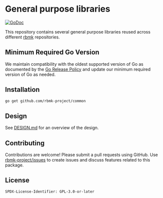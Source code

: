 # General purpose libraries

[![GoDoc](https://pkg.go.dev/badge/github.com/rbmk-project/common)](https://pkg.go.dev/github.com/rbmk-project/common)

This repository contains several general purpose libraries
reused across different [rbmk](https://github.com/rbmk-project)
repositories.

## Minimum Required Go Version

We maintain compatibility with the oldest supported version of Go as
documented by the [Go Release Policy](https://golang.org/doc/devel/release.html#policy)
and update our minimum required version of Go as needed.

## Installation

```sh
go get github.com/rbmk-project/common
```

## Design

See [DESIGN.md](DESIGN.md) for an overview of the design.

## Contributing

Contributions are welcome! Please submit a pull requests
using GitHub. Use [rbmk-project/issues](https://github.com/rbmk-project/issues)
to create issues and discuss features related to this package.

## License

```
SPDX-License-Identifier: GPL-3.0-or-later
```
